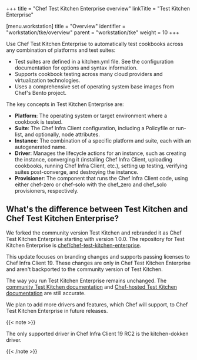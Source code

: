 +++
title = "Chef Test Kitchen Enterprise overview"
linkTitle = "Test Kitchen Enterprise"

[menu.workstation]
title = "Overview"
identifier = "workstation/tke/overview"
parent = "workstation/tke"
weight = 10
+++

Use Chef Test Kitchen Enterprise to automatically test cookbooks across any combination of platforms and test suites:

- Test suites are defined in a kitchen.yml file. See the configuration documentation for options and syntax information.
- Supports cookbook testing across many cloud providers and virtualization technologies.
- Uses a comprehensive set of operating system base images from Chef's Bento project.

The key concepts in Test Kitchen Enterprise are:

- **Platform**: The operating system or target environment where a cookbook is tested.
- **Suite**: The Chef Infra Client configuration, including a Policyfile or run-list, and optionally, node attributes.
- **Instance**: The combination of a specific platform and suite, each with an autogenerated name.
- **Driver**: Manages the lifecycle actions for an instance, such as creating the instance, converging it (installing Chef Infra Client, uploading cookbooks, running Chef Infra Client, etc.), setting up testing, verifying suites post-converge, and destroying the instance.
- **Provisioner**: The component that runs the Chef Infra Client code, using either chef-zero or chef-solo with the chef_zero and chef_solo provisioners, respectively.

## What's the difference between Test Kitchen and Chef Test Kitchen Enterprise?

We forked the community version Test Kitchen and rebranded it as Chef Test Kitchen Enterprise starting with version 1.0.0.
The repository for Test Kitchen Enterprise is [chef/chef-test-kitchen-enterprise](https://github.com/chef/chef-test-kitchen-enterprise).

This update focuses on branding changes and supports passing licenses to Chef Infra Client 19. These changes are only in Chef Test Kitchen Enterprise and aren't backported to the community version of Test Kitchen.

The way you run Test Kitchen Enterprise remains unchanged. The [community Test Kitchen documentation](https://kitchen.ci/docs/getting-started/introduction/) and [Chef-hosted Test Kitchen documentation](https://docs.chef.io/workstation/kitchen/) are still accurate.

We plan to add more drivers and features, which Chef will support, to Chef Test Kitchen Enterprise in future releases.

{{< note >}}

The only supported driver in Chef Infra Client 19 RC2 is the kitchen-dokken driver.

{{< /note >}}

